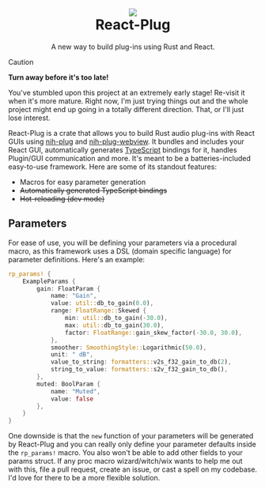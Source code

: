 <div align="center">
<h1>
<img src="https://github.com/user-attachments/assets/000ce122-5dc2-40b6-9a63-bf8942bc3b79">
<div>React-Plug</div>
</h1>
A new way to build plug-ins using Rust and React.
</div>

> [!CAUTION]
> **Turn away before it's too late!**
> 
> You've stumbled upon this project at an extremely early stage! Re-visit it
> when it's more mature. Right now, I'm just trying things out and the whole
> project might end up going in a totally different direction. That, or I'll
> just lose interest.

React-Plug is a crate that allows you to build Rust audio plug-ins with React
GUIs using [nih-plug](https://github.com/robbert-vdh/nih-plug) and
[nih-plug-webview](https://github.com/httnn/nih-plug-webview). It bundles and
includes your React GUI, automatically generates
[TypeScript](https://typescriptlang.org) bindings for it, handles Plugin/GUI
communication and more. It's meant to be a batteries-included easy-to-use
framework. Here are some of its standout features:

  - Macros for easy parameter generation
  - ~~Automatically generated TypeScript bindings~~
  - ~~Hot-reloading (dev mode)~~

## Parameters

For ease of use, you will be defining your parameters via a procedural macro,
as this framework uses a DSL (domain specific language) for parameter
definitions. Here's an example:

```rust
rp_params! {
    ExampleParams {
        gain: FloatParam {
            name: "Gain",
            value: util::db_to_gain(0.0),
            range: FloatRange::Skewed {
                min: util::db_to_gain(-30.0),
                max: util::db_to_gain(30.0),
                factor: FloatRange::gain_skew_factor(-30.0, 30.0),
            },
            smoother: SmoothingStyle::Logarithmic(50.0),
            unit: " dB",
            value_to_string: formatters::v2s_f32_gain_to_db(2),
            string_to_value: formatters::s2v_f32_gain_to_db(),
        },
        muted: BoolParam {
            name: "Muted",
            value: false
        },
    }
}
```

One downside is that the `new` function of your parameters will be generated by
React-Plug and you can really only define your parameter defaults inside the
`rp_params!` macro. You also won't be able to add other fields to your params
struct. If any proc macro wizard/witch/wix wants to help me out with this, file
a pull request, create an issue, or cast a spell on my codebase. I'd love for
there to be a more flexible solution.
